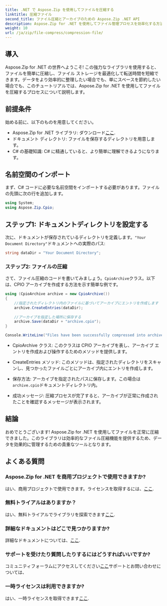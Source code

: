 ```yaml
---
title: .NET で Aspose.Zip を使用してファイルを圧縮する
linktitle: 圧縮ファイル
second_title: ファイル圧縮とアーカイブのための Aspose.Zip .NET API
description: Aspose.Zip for .NET を使用してファイル管理プロセスを効率化する方法を学びます。この詳細なガイドでは、ファイルを圧縮する手順を順を追って説明します。
weight: 10
url: /ja/zip/file-compress/compression-file/
---
```

## 導入

Aspose.Zip for .NET の世界へようこそ! この強力なライブラリを使用すると、ファイルを簡単に圧縮し、ファイル ストレージを最適化して転送時間を短縮できます。データをより効率的に整理したい場合でも、単にスペースを節約したい場合でも、このチュートリアルでは、Aspose.Zip for .NET を使用してファイルを圧縮するプロセスについて説明します。

## 前提条件

始める前に、以下のものを用意してください。

-  Aspose.Zip for .NET ライブラリ: ダウンロード[ここ](https://releases.aspose.com/zip/net/).
- ドキュメント ディレクトリ: ファイルを保存するディレクトリを用意します。
- C# の基礎知識: C# に精通していると、より簡単に理解できるようになります。

## 名前空間のインポート

まず、C# コードに必要な名前空間をインポートする必要があります。ファイルの先頭に次の行を追加します。

```csharp
using System;
using Aspose.Zip.Cpio;
```

## ステップ1: ドキュメントディレクトリを設定する

次に、ドキュメントが保存されているディレクトリを定義します。`"Your Document Directory"`ドキュメントへの実際のパス:

```csharp
string dataDir = "Your Document Directory";
```

### ステップ2: ファイルの圧縮

さて、ファイル圧縮のコードを書いてみましょう。`CpioArchive`クラス。以下は、CPIO アーカイブを作成する方法を示す簡単な例です。

```csharp
using (CpioArchive archive = new CpioArchive())
{
    //指定されたディレクトリ内のファイルに基づいてアーカイブにエントリを作成します
    archive.CreateEntries(dataDir);
    
    //アーカイブを指定した場所に保存する
    archive.Save(dataDir + "archive.cpio");
}

Console.WriteLine("Files have been successfully compressed into archive.cpio!");
```

- CpioArchive クラス: このクラスは CPIO アーカイブを表し、アーカイブ エントリを作成および操作するためのメソッドを提供します。
  
- CreateEntries メソッド: このメソッドは、指定されたディレクトリをスキャンし、見つかったファイルごとにアーカイブ内にエントリを作成します。
  
- 保存方法: アーカイブを指定されたパスに保存します。この場合は`archive.cpio`ドキュメントディレクトリ内。
  
- 成功メッセージ: 圧縮プロセスが完了すると、アーカイブが正常に作成されたことを確認するメッセージが表示されます。

## 結論

おめでとうございます! Aspose.Zip for .NET を使用してファイルを正常に圧縮できました。このライブラリは効率的なファイル圧縮機能を提供するため、データを効果的に管理するための貴重なツールとなります。

## よくある質問

### Aspose.Zip for .NET を商用プロジェクトで使用できますか?
はい、商用プロジェクトで使用できます。ライセンスを取得するには、[ここ](https://purchase.conholdate.com/buy).

### 無料トライアルはありますか？
はい、無料トライアルでライブラリを探索できます[ここ](https://releases.aspose.com/).

### 詳細なドキュメントはどこで見つかりますか?
詳細なドキュメントについては、[ここ](https://reference.aspose.com/zip/net/).

### サポートを受けたり質問したりするにはどうすればいいですか?
コミュニティフォーラムにアクセスしてください[ここ](https://forum.aspose.com/c/zip/37)サポートとお問い合わせについては、

### 一時ライセンスは利用できますか?
はい、一時ライセンスを取得できます[ここ](https://purchase.conholdate.com/temporary-license/).